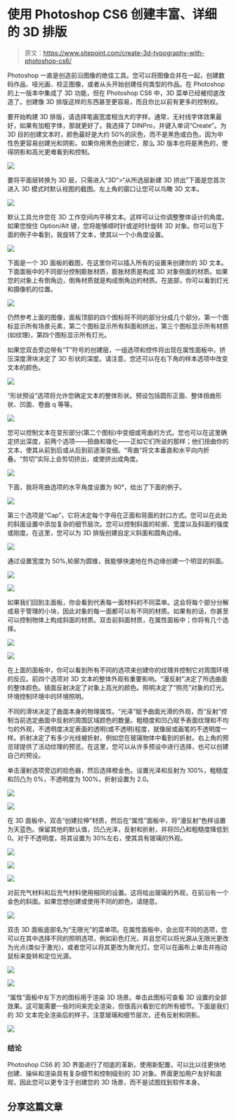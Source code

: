 # 使用 Photoshop CS6 创建丰富、详细的 3D 排版

> 原文：<https://www.sitepoint.com/create-3d-typography-with-photoshop-cs6/>

Photoshop 一直是创造前沿图像的绝佳工具。您可以将图像合并在一起，创建数码作品、哑光画、校正图像，或者从头开始创建任何类型的作品。在 Photoshop 的上一版本中集成了 3D 功能，但在 Photoshop CS6 中，3D 菜单已经被彻底改造了。创建像 3D 排版这样的东西甚至更容易，而且你比以前有更多的控制权。

要开始构建 3D 排版，请选择笔画宽度相当大的字样。通常，无衬线字体效果最好，如果有加粗字体，那就更好了。我选择了 DINPro，并键入单词“Create”。为 3D 目的创建文本时，颜色最好是大约 50%的灰色，而不是黑色或白色，因为中性色更容易创建光和阴影。如果你用黑色创建它，那么 3D 版本也将是黑色的，使得阴影和高光更难看到和控制。

[![](img/0f885473f6597ac8429fb98639919bea.png)](https://www.sitepoint.com/wp-content/uploads/2012/07/Screen-shot-2012-07-16-at-8.47.29-PM.png)

要将平面层转换为 3D 层，只需进入“3D”>“从所选层新建 3D 挤出”下面是您首次进入 3D 模式时默认视图的截图。左上角的窗口让您可以鸟瞰 3D 文本。

[![](img/f7bcf65f720f002fef3d962f9123da5a.png)](https://www.sitepoint.com/wp-content/uploads/2012/07/Screen-shot-2012-07-16-at-9.18.39-PM.png)

默认工具允许您在 3D 工作空间内平移文本。这样可以让你调整整体设计的角度。如果您按住 Option/Alt 键，您将能够顺时针或逆时针旋转 3D 对象。你可以在下面的例子中看到，我旋转了文本，使其以一个小角度设置。

[![](img/322d8fc0f2338d19eeae6c9185cbb645.png)](https://www.sitepoint.com/wp-content/uploads/2012/07/Screen-shot-2012-07-16-at-9.26.41-PM.png)

下面是一个 3D 面板的截图，在这里你可以插入所有的设置来创建你的 3D 文本。下面面板中的不同部分控制膨胀材质，膨胀材质是构成 3D 对象侧面的材质。如果您的对象上有倒角边，倒角材质就是构成倒角边的材质。在底部，你可以看到灯光和摄像机的位置。

[![](img/9663a3b2f147e9358a51c5a2820845a0.png)](https://www.sitepoint.com/wp-content/uploads/2012/07/Screen-shot-2012-07-16-at-9.34.19-PM.png)

仍然参考上面的图像，面板顶部的四个图标将不同的部分分成几个部分。第一个图标显示所有场景元素，第二个图标显示所有斜面和挤出，第三个图标显示所有材质(如纹理)，第四个图标显示所有灯光。

如果您双击旁边带有“T”符号的创建层，一组选项和控件将出现在属性面板中。挤压深度滑块决定了 3D 形状的深度。请注意，您还可以在右下角的样本选项中改变文本的颜色。

[![](img/7010e879f9eb585c717e938f94fb36ef.png)](https://www.sitepoint.com/wp-content/uploads/2012/07/Screen-shot-2012-07-16-at-9.44.46-PM.png)

“形状预设”选项将允许您确定文本的整体形状。预设包括圆形正面、整体扭曲形状、凹面、卷曲 q 等等。

[![](img/e202488ab8ac62ed0a6dd33c9b1614bb.png)](https://www.sitepoint.com/wp-content/uploads/2012/07/Screen-shot-2012-07-17-at-12.01.44-AM.png)

您可以控制文本在变形部分(第二个图标)中变细或弯曲的方式。您也可以在这里确定挤出深度，前两个选项——扭曲和锥化——正如它们所说的那样；他们扭曲你的文本，使其从前到后或从后到前逐渐变细。“弯曲”将文本垂直和水平向内折叠。“剪切”实际上会剪切挤出，或使挤出成角度。

[![](img/abd2ea0f7716f163be2dee5b3ebadf30.png)](https://www.sitepoint.com/wp-content/uploads/2012/07/Screen-shot-2012-07-17-at-12.26.36-AM.png)

下面，我将弯曲选项的水平角度设置为 90°，给出了下面的例子。

[![](img/d04e9e4ad4bc4cf7060408a5aa17c1d7.png)](https://www.sitepoint.com/wp-content/uploads/2012/07/Screen-shot-2012-07-17-at-12.39.09-AM.png)

第三个选项是“Cap”，它将决定每个字母在正面和背面的封口方式。您可以在此处的斜面设置中添加复杂的细节层次。您可以控制斜面的轮廓、宽度以及斜面的强度或刚度。在这里，您可以为 3D 排版创建自定义斜面和圆角边缘。

[![](img/e0eb82c8ac77b897373a3a6fc619e625.png)](https://www.sitepoint.com/wp-content/uploads/2012/07/Screen-shot-2012-07-17-at-12.27.15-AM.png)

通过设置宽度为 50%,轮廓为圆锥，我能够快速地在外边缘创建一个明显的斜面。

[![](img/06f6b2f9e6c30184950a38761b9bee9b.png)](https://www.sitepoint.com/wp-content/uploads/2012/07/Screen-shot-2012-07-17-at-12.45.03-AM.png)

[![](img/25acc7c5c43fa38106de07e8068652bd.png)](https://www.sitepoint.com/wp-content/uploads/2012/07/Screen-shot-2012-07-17-at-12.45.18-AM.png)

如果我们回到主面板，你会看到代表每一面材料的不同菜单。这会将每个部分分解成易于管理的小块，因此对象的每一面都可以有不同的材质。如果有的话，你甚至可以控制物体上构成斜面的材质。双击前斜面材质，在属性面板中；你将有几个选择。

[![](img/0a9331cdc879b5833d4deece5a6d0a38.png)](https://www.sitepoint.com/wp-content/uploads/2012/07/Screen-shot-2012-07-20-at-11.28.43-PM.png)

[![](img/e96f372dea4d5521aba2632cc7f84d86.png)](https://www.sitepoint.com/wp-content/uploads/2012/07/Screen-shot-2012-07-21-at-4.34.24-PM.png)

在上面的面板中，你可以看到所有不同的选项来创建你的纹理并控制它对周围环境的反应。前四个选项对 3D 文本的整体外观有重要影响。“漫反射”决定了所选曲面的整体颜色。镜面反射决定了对象上高光的颜色。照明决定了“照亮”对象的灯光。环境控制环境中的环境照明。

不同的滑块决定了曲面本身的物理属性。“光泽”赋予曲面光滑的外观，而“反射”控制当前选定曲面中反射的周围区域颜色的数量。粗糙度和凹凸赋予表面纹理和不均匀的外观，不透明度决定表面的透明(或不透明)程度，就像层或画笔的不透明度一样。折射决定了有多少光线被折射，例如您在玻璃物体中看到的折射。右上角的预览球提供了活动纹理的预览。在这里，您可以从许多预设中进行选择，也可以创建自己的预设。

单击漫射选项旁边的拾色器，然后选择橙金色。设置光泽和反射为 100%，粗糙度和凹凸为 0%，不透明度为 100%，折射设置为 2.0。

[![](img/0e784d7d40e33846269902adb7162c70.png)](https://www.sitepoint.com/wp-content/uploads/2012/07/Screen-shot-2012-07-21-at-8.43.16-PM.png)

[![](img/bb4fcf7617f9a20e1189e71ff39bf831.png)](https://www.sitepoint.com/wp-content/uploads/2012/07/Screen-shot-2012-07-21-at-9.01.06-PM.png)

在 3D 面板中，双击“创建拉伸”材质，然后在“属性”面板中，将“漫反射”色样设置为天蓝色。保留其他的默认值，凹凸光泽，反射和折射，并将凹凸和粗糙度降低到 0。对于不透明度，将其设置为 30%左右，使其具有玻璃的外观。

[![](img/2371a4f8867d0582df997000621d355e.png)](https://www.sitepoint.com/wp-content/uploads/2012/07/Screen-shot-2012-07-22-at-12.35.27-AM.png)

[![](img/2d54522749f1225f873a5656d421a2c1.png)](https://www.sitepoint.com/wp-content/uploads/2012/07/Screen-shot-2012-07-22-at-12.35.53-AM.png)

[![](img/b6de5267c8f698def9eec6d229ef5017.png)](https://www.sitepoint.com/wp-content/uploads/2012/07/Screen-shot-2012-07-22-at-12.59.41-AM.png)

对前充气材料和后充气材料使用相同的设置。这将给出玻璃的外观，在前沿有一个金色的斜面。如果您想创建或使用不同的颜色，请随意。

[![](img/9391087378960b5373d12ffcbbb1639e.png)](https://www.sitepoint.com/wp-content/uploads/2012/07/Screen-shot-2012-07-22-at-1.11.05-AM.png)

双击 3D 面板底部名为“无限光”的菜单项。在属性面板中，会出现不同的选项，您可以在其中选择不同的照明选项，例如彩色灯光，并且您可以将光源从无限光更改为光点(类似于激光)，或者您可以将其更改为聚光灯。您可以在画布上单击并拖动鼠标来旋转和定位光源。

[![](img/a33d29b78de911101d3e0b79fd6fe43c.png)](https://www.sitepoint.com/wp-content/uploads/2012/07/Screen-shot-2012-07-22-at-1.22.49-AM.png)

[![](img/7418b4d1029d42360c95a78e44adc2fb.png)](https://www.sitepoint.com/wp-content/uploads/2012/07/Screen-shot-2012-07-22-at-1.20.25-AM.png)

“属性”面板中左下方的图标用于渲染 3D 场景。单击此图标可查看 3D 设置的全部效果。这可能需要一些时间来完全渲染，但很高兴看到它的所有细节。下面是我们的 3D 文本完全渲染后的样子。注意玻璃和细节层次，还有反射和阴影。

[![](img/a2f1c42e4a21537335aee7533572d0ad.png)](https://www.sitepoint.com/wp-content/uploads/2012/07/Screen-shot-2012-07-22-at-2.09.19-AM.png)

### 结论

Photoshop CS6 的 3D 界面进行了彻底的革新。使用新配置，可以比以往更快地创建、操纵和渲染具有复杂细节和控制级别的 3D 对象。界面更加用户友好和直观，因此您可以更专注于创建您的 3D 场景，而不是试图找到软件本身。

## 分享这篇文章